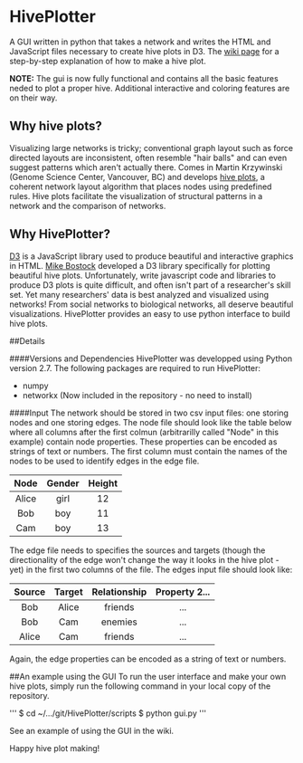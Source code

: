 HivePlotter
===========

A GUI written in python that takes a network and writes the HTML and JavaScript files necessary to create hive plots in D3. The [wiki page](https://github.com/sperez8/HivePlotter/wiki) for a step-by-step explanation of how to make a hive plot.


**NOTE:** The gui is now fully functional and contains all the basic features neded to plot a proper hive. Additional interactive and coloring features are on their way.

## Why hive plots?
Visualizing large networks is tricky; conventional graph layout such as force directed layouts are inconsistent, often resemble "hair balls" and can even suggest patterns which aren't actually there. Comes in Martin Krzywinski (Genome Science Center, Vancouver, BC) and develops [hive plots](http://www.hiveplot.net/), a coherent network layout algorithm that places nodes using predefined rules. Hive plots facilitate the visualization of structural patterns in a network and the comparison of networks.

## Why HivePlotter?
[D3](http://d3js.org/) is a JavaScript library used to produce beautiful and interactive graphics in HTML. [Mike Bostock]( http://bost.ocks.org/mike/hive/) developed a D3 library specifically for plotting beautiful hive plots. Unfortunately, write javascript code and libraries to produce D3 plots is quite difficult, and often isn't part of a researcher's skill set. Yet many researchers' data is best analyzed and visualized using networks! From social networks to biological networks, all deserve beautiful visualizations. HivePlotter provides an easy to use python interface to build hive plots.

##Details

####Versions and Dependencies
HivePlotter was developped using Python version 2.7. The following packages are required to run HivePlotter:
* numpy
* networkx (Now included in the repository - no need to install)

####Input
The network should be stored in two csv input files: one storing nodes and one storing edges. The node file should look like the table below where all columns after the first colmun (arbitrarilly called "Node" in this example) contain node properties. These properties can be encoded as strings of text or numbers. The first column must contain the names of the nodes to be used to identify edges in the edge file.

| Node | Gender | Height |
|:----:|:----------:|:----------:|
| Alice | girl | 12 |
| Bob | boy | 11 |
| Cam | boy | 13 |


The edge file needs to specifies the sources and targets (though the directionality of the edge won't change the way it looks in the hive plot - yet) in the first two columns of the file. The edges input file should look like:

|Source | Target | Relationship | Property 2...|
|:------:|:------:|:----------:|:----------:|
|Bob | Alice | friends | ...|
Bob | Cam | enemies | ...|
|Alice | Cam | friends | ...|

Again, the edge properties can be encoded as a string of text or numbers.

##An example using the GUI
To run the user interface and make your own hive plots, simply run the following command in your local copy of the repository.

'''
$ cd ~/.../git/HivePlotter/scripts
$ python gui.py
'''

See an example of using the GUI in the wiki.

Happy hive plot making!
